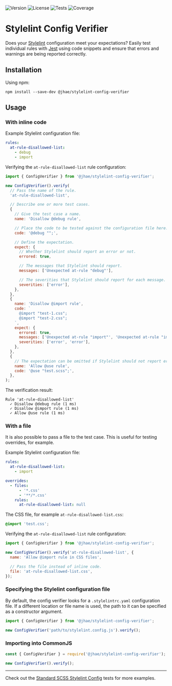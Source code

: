 ![Version](https://img.shields.io/npm/v/%40jhae/stylelint-config-verifier?label=Version)
![License](https://img.shields.io/github/license/jhae-de/stylelint-config-verifier?label=License&color=lightgrey)
![Tests](https://img.shields.io/github/actions/workflow/status/jhae-de/stylelint-config-verifier/analyze.yaml?label=Tests)
![Coverage](https://img.shields.io/codecov/c/github/jhae-de/stylelint-config-verifier/main?label=Coverage)

# Stylelint Config Verifier

Does your [Stylelint](https://github.com/stylelint/stylelint) configuration meet your expectations? Easily test
individual rules with [Jest](https://github.com/jestjs/jest) using code snippets and ensure that errors and warnings are
being reported correctly.

## Installation

Using npm:

```shell
npm install --save-dev @jhae/stylelint-config-verifier
```

## Usage

### With inline code

Example Stylelint configuration file:

```yaml
rules:
  at-rule-disallowed-list:
    - debug
    - import
```

Verifying the `at-rule-disallowed-list` rule configuration:

```javascript
import { ConfigVerifier } from '@jhae/stylelint-config-verifier';

new ConfigVerifier().verify(
  // Pass the name of the rule.
  'at-rule-disallowed-list',

  // Describe one or more test cases.
  {
    // Give the test case a name.
    name: 'Disallow @debug rule',

    // Place the code to be tested against the configuration file here.
    code: '@debug "";',

    // Define the expectation.
    expect: {
      // Whether Stylelint should report an error or not.
      errored: true,

      // The messages that Stylelint should report.
      messages: ['Unexpected at-rule "debug"'],

      // The severities that Stylelint should report for each message.
      severities: ['error'],
    },
  },
  {
    name: 'Disallow @import rule',
    code: `
      @import "test-1.css";
      @import "test-2.css";
    `,
    expect: {
      errored: true,
      messages: ['Unexpected at-rule "import"', 'Unexpected at-rule "import"'],
      severities: ['error', 'error'],
    },
  },
  {
    // The expectation can be omitted if Stylelint should not report errors.
    name: 'Allow @use rule',
    code: '@use "test.scss";',
  },
);
```

The verification result:

```shell
Rule 'at-rule-disallowed-list'
  ✓ Disallow @debug rule (1 ms)
  ✓ Disallow @import rule (1 ms)
  ✓ Allow @use rule (1 ms)
```

### With a file

It is also possible to pass a file to the test case. This is useful for testing overrides, for example.

Example Stylelint configuration file:

```yaml
rules:
  at-rule-disallowed-list:
    - import

overrides:
  - files:
      - '*.css'
      - '**/*.css'
    rules:
      at-rule-disallowed-list: null
```

The CSS file, for example `at-rule-disallowed-list.css`:

```css
@import 'test.css';
```

Verifying the `at-rule-disallowed-list` rule configuration:

```javascript
import { ConfigVerifier } from '@jhae/stylelint-config-verifier';

new ConfigVerifier().verify('at-rule-disallowed-list', {
  name: 'Allow @import rule in CSS files',

  // Pass the file instead of inline code.
  file: 'at-rule-disallowed-list.css',
});
```

### Specifying the Stylelint configuration file

By default, the config verifier looks for a `.stylelintrc.yaml` configuration file. If a different location or file name
is used, the path to it can be specified as a constructor argument.

```javascript
import { ConfigVerifier } from '@jhae/stylelint-config-verifier';

new ConfigVerifier('path/to/stylelint.config.js').verify();
```

### Importing into CommonJS

```javascript
const { ConfigVerifier } = require('@jhae/stylelint-config-verifier');

new ConfigVerifier().verify();
```

---

Check out the [Standard SCSS Stylelint Config](https://github.com/jhae-de/stylelint-config-standard-scss) tests for more
examples.
